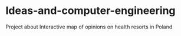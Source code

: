 # Ideas-and-computer-engineering
Project about Interactive map of opinions on health resorts in Poland
